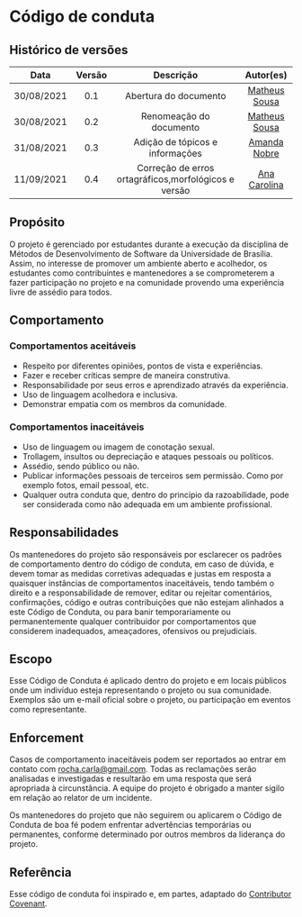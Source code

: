 # Código de conduta

## Histórico de versões

| Data       | Versão | Descrição                      | Autor(es) |
| :--------: | :----: | :----------------------------: | :-------: |
| 30/08/2021 |  0.1   |     Abertura do documento      | [Matheus Sousa](https://github.com/gatotabaco) |
| 30/08/2021 |  0.2 |     Renomeação do documento      | [Matheus Sousa](https://github.com/gatotabaco) |
| 31/08/2021 |  0.3   |     Adição de tópicos e informações      | [Amanda Nobre](https://github.com/AmandaNbr) |
| 11/09/2021 |  0.4   |     Correção de erros ortagráficos,morfológicos e versão      | [Ana Carolina](https://github.com/AnaCarolinaRodriguesLeite) |

## Propósito

O projeto é gerenciado por estudantes durante a execução da disciplina de Métodos de Desenvolvimento de Software da Universidade de Brasília. Assim, no interesse de promover um ambiente aberto e acolhedor, os estudantes como contribuintes e mantenedores a se comprometerem a fazer participação no projeto e na comunidade provendo uma experiência livre de assédio para todos.

## Comportamento

### Comportamentos aceitáveis

- Respeito por diferentes opiniões, pontos de vista e experiências.
- Fazer e receber críticas sempre de maneira construtiva.
- Responsabilidade por seus erros e aprendizado através da experiência.
- Uso de linguagem acolhedora e inclusiva.
- Demonstrar empatia com os membros da comunidade.

### Comportamentos inaceitáveis

- Uso de linguagem ou imagem de conotação sexual.
- Trollagem, insultos ou depreciação e ataques pessoais ou políticos.
- Assédio, sendo público ou não.
- Publicar informações pessoais de terceiros sem permissão. Como por exemplo fotos, email pessoal, etc.
- Qualquer outra conduta que, dentro do princípio da razoabilidade, pode ser considerada como não adequada em um ambiente profissional.

## Responsabilidades

Os mantenedores do projeto são responsáveis por esclarecer os padrões de
comportamento dentro do código de conduta, em caso de dúvida, e devem tomar as medidas corretivas adequadas e justas em
resposta a quaisquer instâncias de comportamentos inaceitáveis, tendo também o direito e a responsabilidade de remover, editar ou
rejeitar comentários, confirmações, código e outras contribuições
que não estejam alinhados a este Código de Conduta, ou para banir temporariamente ou
permanentemente qualquer contribuidor por comportamentos que considerem inadequados,
ameaçadores, ofensivos ou prejudiciais. 

## Escopo

Esse Código de Conduta é aplicado dentro do projeto e em locais públicos onde um indivíduo esteja representando o projeto ou sua comunidade. Exemplos são um e-mail oficial sobre o projeto, ou participação em eventos como representante.

## Enforcement

Casos de comportamento inaceitáveis podem ser reportados ao entrar em contato com rocha.carla@gmail.com. Todas as reclamações serão analisadas e investigadas e resultarão em uma resposta que será apropriada à circunstância. A equipe do projeto é
obrigado a manter sigilo em relação ao relator de um incidente.

Os mantenedores do projeto que não seguirem ou aplicarem o Código de Conduta de boa fé podem enfrentar advertências temporárias ou permanentes, conforme determinado por outros membros da liderança do projeto. 

## Referência

Esse código de conduta foi inspirado e, em partes, adaptado do [Contributor Covenant](https://www.contributor-covenant.org/version/2/1/code_of_conduct.html).
